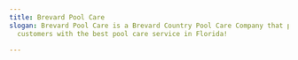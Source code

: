 ```yaml
---
title: Brevard Pool Care
slogan: Brevard Pool Care is a Brevard Country Pool Care Company that provides it's
  customers with the best pool care service in Florida!

---
```

